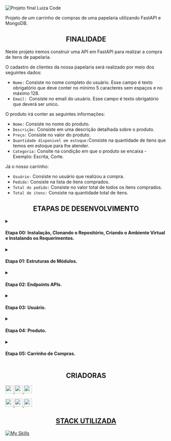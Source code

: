 ![Projeto final Luiza Code](https://user-images.githubusercontent.com/112034898/195216177-e8dc059f-cbcf-41e0-8010-e834c06e1ea8.png)

Projeto de um carrinho de compras de uma papelaria utilizando FastAPI e MongoDB.

<h2 align="center"> FINALIDADE </h2>

Neste projeto iremos construir uma API em FastAPI para realizar a compra de itens de papelaria. 

O cadastro de clientes da nossa papelaria será realizado por meio dos seguintes dados: 
+ `Nome:` Consiste no nome completo do usuário. Esse campo é texto obrigatório que deve conter no mínimo 5 caracteres sem espaços e no máximo 128.
+ `Email: `Consiste no email do usuário. Esse campo é texto obrigatório que deverá ser unico.

O produto irá conter as seguintes informações: 
+ `Nome:` Consiste no nome do produto. 
+ `Descrição:` Consiste em uma descrição detalhada sobre o produto.
+ `Preço:` Consiste no valor do produto.
+ `Quantidade disponivel em estoque:`Consiste na quantidade de itens que temos em estoque para lhe atender. 
+ `Categoria:` Consite na condição em que o produto se encaixa - Exemplo: Escrita, Corte.

Já o nosso carrinho: 
+ `Usuário:` Consiste no usuário que realizou a compra. 
+ `Pedido:` Consiste na lista de itens comprados. 
+ `Total do pedido:`  Consiste no valor total de todos os itens comprados. 
+ `Total de itens:` Consiste na quantidade total de itens.



<h2 align="center"> ETAPAS DE DESENVOLVIMENTO </h2>

<details><summary><strong><h4>Etapa 00: Instalação, Clonando o Repositório, Criando o Ambiente Virtual e Instalando os Requerimentos.</strong></h4></summary>

  
  Antes de começar, você vai precisar instalar em sua máquina a seguinte ferramenta: [Python](https://python.org.br), além disto é importante que tenha ter um editor para trabalhar com o código, recomendamos o: [VSCode](https://code.visualstudio.com/).

  + Clonando o Repositório.
    
      No seu VSCode, será preciso dar o seguinte comando:
   
         $ git clone https://github.com/nicolleribeiro17/projeto-final-LuizaCode.git
  
  + Criando um ambiente virtual:
    
      Windows: 
       
         $ python -m venv venv 
         
      Linux: 
      
        $ python3.9 -m venv venv
        
  + Ativando o ambiente virtual:

     Windows:
     
        $ .\venv\Scripts\activate     
        
     Linux: 
     
        $ source venv/bin/activate
        
  + Instalando os Requerimentos: 

        $ pip install -r requirements.txt
        
  + Para executar o servidor da FastAPI, deve-se: 

     Acessar o diretório src, o qual contém os arquivos relacionados a aplicação: 
     
        $ cd src 
        
     Após acessar, dar o seguinte comando: 
     
        uvicorn --reload main:app
        
      Verificar se a aplicação foi de fato executada: 
      
        http://localhost:8000
        
      Caso for, será retornado um "Olá, bem vindos a papelaria do Luiza Code.  
 
 </details>
 
 <details><summary><h4>Etapa 01: Estruturas de Módulos.</h4></summary>


Organizamos a estrutura do nosso projeto em varias módulos, sendo que, cada uma realiza uma função dentro do projeto. Portanto, iremos ter as seguintes pastas: 

 - [`src`](https://github.com/nicolleribeiro17/projeto-final-LuizaCode/tree/main/src): Pasta principal da aplicação.
   -  [`models`](https://github.com/nicolleribeiro17/projeto-final-LuizaCode/tree/main/src/models): Modelagem de todo o código, o qual identifica os campos que o usuário, produto, carrinho e orer vai possuir.
   -  [`router`](https://github.com/nicolleribeiro17/projeto-final-LuizaCode/tree/main/src/router): Módulos para de _controle_ e/ou _comunicação_ com o 
  FastAPI.
   -  [`service`](https://github.com/nicolleribeiro17/projeto-final-LuizaCode/tree/main/src/service): Módulos para as regras (casos de uso) da 
  aplicação.
   - [`server`](https://github.com/nicolleribeiro17/projeto-final-LuizaCode/tree/main/src/server): Módulo para persistência (repositório) 
  com o banco de dados.
   - [`descriptions`](https://github.com/nicolleribeiro17/projeto-final-LuizaCode/tree/main/src/description): Local onde colocamos todas as descrições feitas pela requisição web.
   - [`main.py`](https://github.com/nicolleribeiro17/projeto-final-LuizaCode/blob/main/src/main.py): Principal.
   - [`config.py`](https://github.com/nicolleribeiro17/projeto-final-LuizaCode/blob/main/src/config.py): Configuração;
   
  
  
  + Como realizar:

  Foi criado pastas e arquivos de acordo considerando o que achamos necessário, seguindo a documentação. Nessa criação, as rotas da API Rest foram definidas com o [APIRouter](https://fastapi.tiangolo.com/tutorial/bigger-applications). 
  
   + Executando o servidor: 

          uvicorn --reload main:app
          
   + Acesso a aplicação: 
  
      Teste a aplicação acessando

          http://localhost:8000

      Ela irá lhe dizer um "Olá mundo, bem vindo a papelaria do Luiza Code"
    

    
   + Testando as APIs criadas
   
   
      O arquivo [testes.http](https://github.com/nicolleribeiro17/projeto-final-LuizaCode/blob/main/testes.http) ou [Swagger](http://localhost:8000/docs/) será utilizado para realizar testes.
   
 
 </details>
 
 
 
<details><summary><h4>Etapa 02: Endpoints APIs. </h4></summary>

  <details><summary><h4>Usário. </h4></summary>

  + Retorna todos os usuários: 

      http
        GET /api/users



  + Cadastra um novo cliente:

      http
        POST /api/users


      | Parâmetro   | Tipo       | Descrição                                   |
      | :---------- | :--------- | :------------------------------------------ |
      | `name`      | `string` | *Obrigatório*. O nome do cliente|
      | `email`      | `EmailStr` | *Obrigatório*. O email do cliente |
      | `password`      | `string` | *Obrigatório*. A senha do cliente |
      | `is_active`      | `bool` | *Obrigatório*. Usuário está ativo ou não|
      | `is_admin`      | `bool` | *Obrigatório*. Usuário é admin ou não |



  + Atualizar cliente por meio do seu código:

      http
        PUT api/users/update/{code}


      | Parâmetro   | Tipo       | Descrição                                   |
      | :---------- | :--------- | :------------------------------------------ |
      | `code`      | `string` | *Obrigatório*. O código do usuário que você quer atualizar. |
      | `name`      | `string` | *Opcional*. Nome do cliente|
      | `email`      | `EmailStr` | *Opcional*. Email do cliente |
      | `password`      | `string` | *Opcional*. Senha do cliente |
      | `is_active`      | `bool` | *Opcional*. Usuário está ativo ou não|
      | `is_admin`      | `bool` | *Opcional*. Usuário é admin ou não |




  + Deletar cliente

      http
        DELETE api/users/delete/{code}


      | Parâmetro   | Tipo       | Descrição                                   |
      | :---------- | :--------- | :------------------------------------------ |
      | `code`      | `string` | *Obrigatório*. O código do usuário que você quer deletar. |


  + Retorna um cliente pelo seu código:

      http
        GET api/users/code/{code}


      | Parâmetro   | Tipo       | Descrição                                   |
      | :---------- | :--------- | :------------------------------------------ |
      | `code`      | `string` | *Obrigatório*. Código do usuário. |



  + Retorna um cliente pelo seu email:

      http
        GET api/users/email/{email}


      | Parâmetro   | Tipo       | Descrição                                   |
      | :---------- | :--------- | :------------------------------------------ |
      | `email`      | `EmailStr` | *Obrigatório*. Email do usuário. |


</details>

  <details><summary><h4>Endereço. </h4></summary>

  + Cadastrar uma novo endereço para um usuário:

      http
        POST /api/address

      | Parâmetro   | Tipo       | Descrição                                   |
      | :---------- | :--------- | :------------------------------------------ |
      | `user_code`      | `string` | *Obrigatório*. Código cliente|
      | `email`      | `EmailStr` | *Obrigatório*. Email do cliente |
      | `number`      | `int` | *Obrigatório*. Número da residência|
      | `zip_code`      | `string` | *Obrigatório*. CEP|
      | `district`      | `string` | *Obrigatório*. Bairro|
      | `city`      | `string` | *Obrigatório*. Nome da cidade|
      | `state`      | `string` | *Obrigatório*. Sigla do estado|
      | `is_delivery`      | `bool` | *Obrigatório*. Se o produto foi entregue |


  + Retorna todos os endereços do usuário através do email:

      http
        GET /api/address/email/{email}

      | Parâmetro   | Tipo       | Descrição                                   |
      | :---------- | :--------- | :------------------------------------------ |
      | `email`      | `EmailStr` | *Obrigatório*. Email do usuário que você quer os endereços |
  
</details>

<details><summary><h4>Produto. </h4></summary>


  + Retorna todos os produtos:

      http
        GET /api/products


  

  + Cadastra um novo produto:

      http
        POST /api/products


      | Parâmetro   | Tipo       | Descrição                                   |
      | :---------- | :--------- | :------------------------------------------ |
      | `name`      | `string` | *Obrigatório*. Nome do produto|
      | `description`      | `string` | *Obrigatório*. Descrição do produto |
      | `price`      | `float` | *Obrigatório*. Preço do produto |
      | `units_in_stock`      | `int` | *Obrigatório*. Unidades do produto em estoque|
      | `image`      | `string` | *Obrigatório*. Imagem produto |
      | `category`      | `string` | *Obrigatório*. Categoria do produto |
      | `sku`      | `string` | *Obrigatório*. SKU do produto |





  + Atualizar produto por meio de seu código:

      http
        PUT api/products/update/{code}


      | Parâmetro   | Tipo       | Descrição                                   |
      | :---------- | :--------- | :------------------------------------------ |
      | `code`      | `string` | *Obrigatório*. O código do produto que você quer atualizar. |
      | `name`      | `string` | *Opcional*. Nome do produto|
      | `description`      | `string` | *Opcional*. Descrição do produto |
      | `price`      | `float` | *Opcional*. Preço do produto |
      | `units_in_stock`      | `int` | *Opcional*. Unidades do produto em estoque|
      | `image`      | `string` | *Opcional*. Imagem produto |
      | `category`      | `string` | *Opcional*. Categoria do produto |
      | `sku`      | `string` | *Opcional*. SKU do produto |





  + Deleta produto por meio de seu código:

      http
        DELETE api/products/delete/{code}


      | Parâmetro   | Tipo       | Descrição                                   |
      | :---------- | :--------- | :------------------------------------------ |
      | `code`      | `string` | *Obrigatório*. O código do usuário que você quer deletar. |




  + Retorna um produto pelo seu código:

      http
        GET api/products/code/{code}


      | Parâmetro   | Tipo       | Descrição                                   |
      | :---------- | :--------- | :------------------------------------------ |
      | `code`      | `string` | *Obrigatório*. Código do produto. |





  + Retorna um produto pelo seu SKU:

      http
        GET api/products/sku/{sku}


      | Parâmetro   | Tipo       | Descrição                                   |
      | :---------- | :--------- | :------------------------------------------ |
      | `sku`      | `string` | *Obrigatório*. SKU do produto. |



  + Retorna os produtos pela categoria:

      http
        GET api/products/category/{category}


      | Parâmetro   | Tipo       | Descrição                                   |
      | :---------- | :--------- | :------------------------------------------ |
      | `category`      | `string` | *Obrigatório*. Categoria do produto. |



  

  + Retorna os produtos pelo nome:

      http
        GET api/products/name/{name}


      | Parâmetro   | Tipo       | Descrição                                   |
      | :---------- | :--------- | :------------------------------------------ |
      | `name`      | `string` | *Obrigatório*. Nome do produto. |


  
</details>


<details><summary><h4>Carrinho. </h4></summary>
   

  + Cadastro de um novo carrinho:

      http
        POST /api/cart


      | Parâmetro   | Tipo       | Descrição                                   |
      | :---------- | :--------- | :------------------------------------------ |
      | `user_code`      | `string` | *Obrigatório*. Código do usuário|
      | `email`      | `EmailStr` | *Obrigatório*. Email do usuário |
      | `name`      | `string` | *Obrigatório*. Nome do produto|
      | `description`      | `string` | *Obrigatório*. Descrição do produto |
      | `price`      | `float` | *Obrigatório*. Preço do produto |
      | `units_in_stock`      | `int` | *Obrigatório*. Unidades do produto em estoque|
      | `image`      | `string` | *Obrigatório*. Imagem produto |
      | `category`      | `string` | *Obrigatório*. Categoria do produto |
      | `sku`      | `string` | *Obrigatório*. SKU do produto |
      | `quantity`      | `int` | *Obrigatório*. Quantidade do produto |



  + Atualizar a quantidade de um produto no carrinho por meio de seu código:

      http
        PUT api/cart/update/{code}


      | Parâmetro   | Tipo       | Descrição                                   |
      | :---------- | :--------- | :------------------------------------------ |
      | `code`      | `string` | *Obrigatório*. O código do produto que você quer atualizar. |
      | `quantity`      | `int` | *Obrigatório*. Quantidade do produto |

  + Deletar o produto no carrinho por meio de seu código:

      http
        PUT api/cart/update/{code}


      | Parâmetro   | Tipo       | Descrição                                   |
      | :---------- | :--------- | :------------------------------------------ |
      | `user_code`      | `string` | *Obrigatório*. Código do usuário|
      | `email`      | `EmailStr` | *Obrigatório*. Email do usuário |      
      | `code`      | `string` | *Obrigatório*. O código do produto que você quer atualizar. |
      | `quantity`      | `int` | *Obrigatório*. Quantidade do produto |


</details>


</details>



<details><summary><strong><h4>Etapa 03: Usuário.</strong></h4></summary>

  + Instruções da etapa: 
    
      Com o banco de dados no MongoDB, vamos realizar o cadastro de um usuário, isso implica em utilizarmos a API para "enviar" a requisição de salvar o novo usuário nosso banco de dados.

        POST http://localhost:8000/api/users
        
      Antes de salvar o novo usuário, precisamos validar as seguintes regras:
       <pre>
       ✔️ O cliente deve informar um email válido (ao menos 3 caracteres, conter um @).
       ✔️ O e-mail do cliente deve ser único, ou seja, não há dois clientes no sistema com o mesmo e-mail. 
       ✔️ Podemos ter dois clientes com o mesmo nome; mas, cada um com um e-mail diferente.
       ✔️ Ao pesquisarmos o email válido do cliente, será apresentado seus dados. 
       ✔️ Ao remover o usuário cadastrado, será apagado todas as informações do mesmo. 
       </pre>
      Na API, se conseguirmos cadastrar o usuário no banco de dados, iremos retornar o código HTTP 201 (Criado/Created), e no corpo de resposta iremos informar apenas o código do usuário:
      
        {
          "code": "uuid v4"
        }

      Se ao tentar cadastrar um novo usuário, e houver um usuário já cadastrado com o mesmo email, a API retornará o código HTTP 409 (Conflito/Conflict) informando a seguinte mensagem:

        {
          "mensagem": "Há outro usuário com este email"
        }
        

  + Cadastrando um usuário: 
    
      Considerando que todas as validações para cadastrar um novo usuário vão estar no [Regras](https://github.com/nicolleribeiro17/projeto-final-LuizaCode/blob/main/src/service/user_rules.py). Para cadastrar um novo usuário, iremos utilizar a função `create_new_user` no arquivo [Server](https://github.com/nicolleribeiro17/projeto-final-LuizaCode/blob/main/src/server/user_server.py)
       


</details>



<details><summary><strong><h4>Etapa 04: Produto.</strong></h4></summary>

  + Cadastro de Produtos: 
    
      Vamos realizar o cadastro de um produto, isso implica em utilizarmos a API para "enviar" a requisição de salvar o novo usuário nosso banco de dados.

        POST http://localhost:8000/api/products
        
      Antes de cadastrar um novo produto, será validado as seguintes regras:
      
       <pre>
       ✔️ Processo em que registra-se um novo produto no sistema.
       ✔️ Cada produto precisa ter pelo menos um nome, uma descrição e um código único.
       ✔️ Um produto pode ter um preço de venda, que é um valor superior a R$ 0,01.
       ✔️ O código do produto informado no processo de cadastro deve ser único, logo não há dois produtos no sistema com o mesmo código.
       ✔️ Os nomes dos produtos são únicos.
       </pre>
       
      Na API, se conseguirmos cadastrar o produto no banco de dados, iremos retornar o código HTTP 201 (Criado/Created), e no corpo de resposta iremos informar apenas o código do produto:
      
        {
          "code": "uuid v4"
        }

      Se ao tentar cadastrar um novo produto, e houver item com o mesmo SKU, a API retornará o código HTTP 409 (Conflito/Conflict) informando a seguinte mensagem:

        {
          "mensagem": "Há outro produto com este sku"
        }
        
        
  + Atualização de Produtos: 
    
      Vamos realizar a atualização de um produto, isso implica em utilizarmos a API para "enviar" a requisição de atualizar o produto em nosso banco de dados.

        PUT http://localhost:8000/api/products/update/{code}
        
      Antes de atualizar um produto, será validado as seguintes regras:
      
      <pre>
       ✔️ O código do produto não pode ser alterado.
       ✔️ O nome do produto pode ser alterado.
      </pre>        
        
  + Pesquisa de Produtos: 
  
      Vamos realizar a pesquisa de um produto, para realizar esse processo, temos três formas de executa-lo:
      
      Pesquisa um produto pelo nome:

        GET http://localhost:8000/api/products/name/
        
      Pesquisa um produto pelo categoria:   
        
        GET http://localhost:8000/api/products/category/
       
      Pesquisa um produto pelo SKU: 
      
        GET http://localhost:8000/api/products/sku/

  Logo, ao informar o nome, código ou SKU, será devolvido o produto desejado e suas informações.
  
  + Remoção de Produtos: 
  
     Etapa de remoção do produto: 
    
        DELETE  http://localhost:8000/api/products/remove/{code}
        

</details>

<details><summary><strong><h4>Etapa 05: Carrinho de Compras.</strong></h4></summary>

  O nosso carrinho de compras consiste em duas estapas: o carrinho aberto e o carrinho fechado. 
  
  
  + Carrinho em aberto: Você adiciona, atualiza ou remove os itens desejados para a compra. 
  
    O carrinho aberto, possui as seguintes funcionalidades e regras: 
    
        ✔️ Todo carrinho de compras deve conter um cliente e será validado se o mesmo existe.
        ✔️ Se há um produto um ou mais, deverá ser informado a quantidade de cada produto.
        ✔️ Verificar se o cliente já possui um carrinho aberto. Caso contrário criar um carrinho novo.
        ✔️ Ao adicionar um item no carrinho, o mesmo terá o valor total e quantidade de itens atualizado.
        ✔️ No carrinho novo, com base no produto informado, a quantidade é modificada.
        ✔️ Validar se produto existe no carrinho.
        ✔️ Atualizar o valor total e quantidade de itens do carrinho.
        ✔️ Se o carrinho zerar o número de itens, ou seja, o cliente removeu todos os itens do carrinho, o mesmo pode ser excluído.
        ✔️ Se o cliente e retornar os dados do carrinho e produtos.
        

  + Carrinho fechado: Passa por todo o processo do em aberto, mas resulta em pedido. 
  
      Já o carrinho fechado possoui as seguintes funcionalidades:
      
        ✔️ O cliente pode mudar o tipo do carrinho de compras para “fechado”.
        
  + Excluir o carrinho aberto e/ou fechado. 
  
        ✔️ Quer o carrinho seja aberto ou fechado, podemos remover o carrinho do sistema.

</details>

<h2 align="center"> CRIADORAS </h2>

<a href="https://www.linkedin.com/in/isadora-eduarda-6b2001180/" target="_blank_"><img height="25cm" src="https://img.shields.io/badge/ISADORA-0077B5?style=for-the-badge&logo=linkedin&logoColor=white"/> 
<a href="https://www.linkedin.com/in/juliana-abumansur-3359ba114/" target="_blank_"><img height="25cm" src="https://img.shields.io/badge/JULIANA-0077B5?style=for-the-badge&logo=linkedin&logoColor=white"/> 
<a href="https://www.linkedin.com/in/nicolle-ribeiro-89ab8b1b3/" target="_blank_"><img height="25cm" src="https://img.shields.io/badge/NICOLLE-0077B5?style=for-the-badge&logo=linkedin&logoColor=white"/>

<a href="https://github.com/isadoraeduarda/" target="_blank_"><img height="25cm" src="https://img.shields.io/badge/ISADORA-100000?style=for-the-badge&logo=github&logoColor=white"/>
<a href="https://github.com/jtabumansur" target="_blank_"><img height="25cm" src="https://img.shields.io/badge/JULIANA-100000?style=for-the-badge&logo=github&logoColor=white"/>
<a href="https://github.com/nicolleribeiro17" target="_blank_"><img height="25cm" src="https://img.shields.io/badge/NICOLLE-100000?style=for-the-badge&logo=github&logoColor=white"/>

<h2 align="center"> STACK UTILIZADA </h2>

[![My Skills](https://skills.thijs.gg/icons?i=python,fastapi,vscode,github,scrum&theme=light)](https://skills.thijs.gg)
  

 
